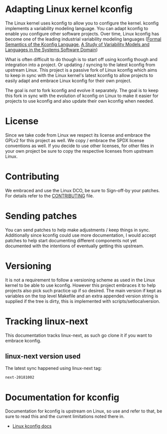 Adapting Linux kernel kconfig
=============================

The Linux kernel uses kconfig to allow you to configure the kernel. kconfig
implements a variability modeling language. You can adapt kconfig to enable you
configure other software projects. Over time, Linux kconfig has become one of
the leading industrial variability modeling languages
([Formal Semantics of the Kconfig Language](http://www.eng.uwaterloo.ca/~shshe/kconfig_semantics.pdf),
[A Study of Variability Models and Languages in the Systems Software Domain](https://gsd.uwaterloo.ca/sites/default/files/vm-2013-berger.pdf))

What is often difficult to do though is to start off using kconfig though and
integration into a project. Or updating / syncing to the latest kconfig from
upstream Linux. This project is a passive fork of Linux kconfig which aims to
keep in sync with the Linux kernel's latest kconfig to allow projects to easily
adapt and embrace Linux kconfig for their own project.

The goal is *not* to fork kconfig and evolve it separately. The goal is to keep
this fork in sync with the evolution of kconfig on Linux to make it easier for
projects to use kconfig and also update their own kconfig when needed.

# License

Since we take code from Linux we respect its license and embrace the GPLv2 for
this project as well. We copy / embrace the SPDX license conventions as well.
If you decide to use other licenses, for other files in your own project be
sure to copy the respective licenses from upstream Linux.

# Contributing

We embraced and use the Linux DCO, be sure to Sign-off-by your patches.
For details refer to the [CONTRIBUTING](./CONTRIBUTING) file.

# Sending patches

You can send patches to help make adjustments / keep things in sync.
Additionally since kconfig could use more documentation, I would accept patches
to help start documenting different components not yet documented with the
intentions of eventually getting this upstream.

# Versioning

It is not a requirement to follow a versioning scheme as used in the Linux
kernel to be able to use kconfig. However this project embraces it to help
projects also pick such practice up if so desired. The main version if kept
as variables on the top level Makefile and an extra appended version string is
supplied if the tree is dirty, this is implemented with scripts/setlocalversion.

# Tracking linux-next

This documentation tracks linux-next, as such go clone it if you want to
embrace kconfig.

## linux-next version used

The latest sync happened using linux-next tag:

```
next-20181002
```

# Documentation for kconfig

Documentation for kconfig is upstream on Linux, so use and refer to that, be
sure to read this and the current limitations noted there in.

  * [Linux kconfig docs](https://www.kernel.org/doc/Documentation/kbuild/kconfig-language.txt)
